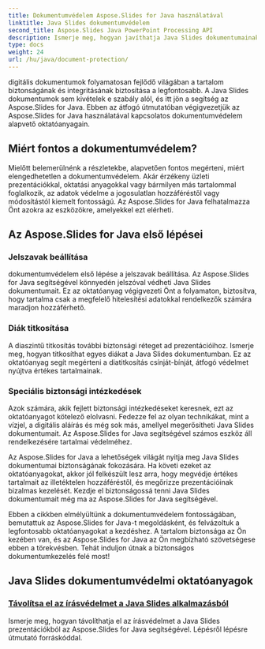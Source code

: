 ```yaml
---
title: Dokumentumvédelem Aspose.Slides for Java használatával
linktitle: Java Slides dokumentumvédelem
second_title: Aspose.Slides Java PowerPoint Processing API
description: Ismerje meg, hogyan javíthatja Java Slides dokumentumainak biztonságát az Aspose.Slides segítségével. Fedezze fel a dokumentumvédelmi oktatóanyagokat lépésről lépésre.
type: docs
weight: 24
url: /hu/java/document-protection/
---
```

digitális dokumentumok folyamatosan fejlődő világában a tartalom biztonságának és integritásának biztosítása a legfontosabb. A Java Slides dokumentumok sem kivételek e szabály alól, és itt jön a segítség az Aspose.Slides for Java. Ebben az átfogó útmutatóban végigvezetjük az Aspose.Slides for Java használatával kapcsolatos dokumentumvédelem alapvető oktatóanyagain.

## Miért fontos a dokumentumvédelem?

Mielőtt belemerülnénk a részletekbe, alapvetően fontos megérteni, miért elengedhetetlen a dokumentumvédelem. Akár érzékeny üzleti prezentációkkal, oktatási anyagokkal vagy bármilyen más tartalommal foglalkozik, az adatok védelme a jogosulatlan hozzáféréstől vagy módosítástól kiemelt fontosságú. Az Aspose.Slides for Java felhatalmazza Önt azokra az eszközökre, amelyekkel ezt elérheti.

## Az Aspose.Slides for Java első lépései

### Jelszavak beállítása

dokumentumvédelem első lépése a jelszavak beállítása. Az Aspose.Slides for Java segítségével könnyedén jelszóval védheti Java Slides dokumentumait. Ez az oktatóanyag végigvezeti Önt a folyamaton, biztosítva, hogy tartalma csak a megfelelő hitelesítési adatokkal rendelkezők számára maradjon hozzáférhető.

### Diák titkosítása

A diaszintű titkosítás további biztonsági réteget ad prezentációihoz. Ismerje meg, hogyan titkosíthat egyes diákat a Java Slides dokumentumban. Ez az oktatóanyag segít megérteni a diatitkosítás csínját-bínját, átfogó védelmet nyújtva értékes tartalmainak.

###  Speciális biztonsági intézkedések

Azok számára, akik fejlett biztonsági intézkedéseket keresnek, ezt az oktatóanyagot kötelező elolvasni. Fedezze fel az olyan technikákat, mint a vízjel, a digitális aláírás és még sok más, amellyel megerősítheti Java Slides dokumentumait. Az Aspose.Slides for Java segítségével számos eszköz áll rendelkezésére tartalmai védelméhez.

Az Aspose.Slides for Java a lehetőségek világát nyitja meg Java Slides dokumentumai biztonságának fokozására. Ha követi ezeket az oktatóanyagokat, akkor jól felkészült lesz arra, hogy megvédje értékes tartalmait az illetéktelen hozzáféréstől, és megőrizze prezentációinak bizalmas kezelését. Kezdje el biztonságossá tenni Java Slides dokumentumait még ma az Aspose.Slides for Java segítségével.

Ebben a cikkben elmélyültünk a dokumentumvédelem fontosságában, bemutattuk az Aspose.Slides for Java-t megoldásként, és felvázoltuk a legfontosabb oktatóanyagokat a kezdéshez. A tartalom biztonsága az Ön kezében van, és az Aspose.Slides for Java az Ön megbízható szövetségese ebben a törekvésben. Tehát induljon útnak a biztonságos dokumentumkezelés felé most!

## Java Slides dokumentumvédelmi oktatóanyagok
### [Távolítsa el az írásvédelmet a Java Slides alkalmazásból](./remove-write-protection-in-java-slides/)
Ismerje meg, hogyan távolíthatja el az írásvédelmet a Java Slides prezentációkból az Aspose.Slides for Java segítségével. Lépésről lépésre útmutató forráskóddal.
